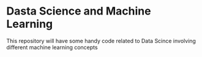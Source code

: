 # Dasta Science and Machine Learning
This repository will have some handy code related to Data Scince involving different machine learning concepts
